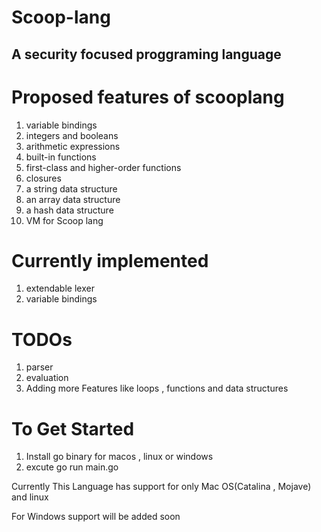 # Scoop-lang
## A security focused proggraming language 

# Proposed features of scooplang 
1. variable bindings
2. integers and booleans
3. arithmetic expressions
4. built-in functions
5. first-class and higher-order functions
6. closures
7. a string data structure
8. an array data structure
9. a hash data structure
10. VM for Scoop lang

# Currently implemented 
1. extendable lexer
2. variable bindings

# TODOs
1. parser
2. evaluation
3. Adding more Features like loops , functions and data structures

# To Get Started
1. Install go binary for macos , linux or windows
2. excute go run main.go

Currently This Language has support for only Mac OS(Catalina , Mojave) and linux

For Windows support will be added soon

